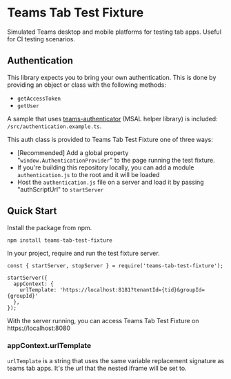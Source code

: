 # Teams Tab Test Fixture

Simulated Teams desktop and mobile platforms for testing tab apps. Useful for CI testing scenarios.

## Authentication

This library expects you to bring your own authentication. This is done by providing an object or class with the following methods:

* `getAccessToken`
* `getUser`

A sample that uses [teams-authenticator](https://github.com/cjsheets/teams-authenticator) (MSAL helper library) is included: `/src/authentication.example.ts`.

This auth class is provided to Teams Tab Test Fixture one of three ways:
* [Recommended] Add a global property "`window.AuthenticationProvider`" to the page running the test fixture.
* If you're building this repository locally, you can add a module `authentication.js` to the root and it will be loaded
* Host the `authentication.js` file on a server and load it by passing "authScriptUrl" to `startServer`

## Quick Start

Install the package from npm.

```
npm install teams-tab-test-fixture
```

In your project, require and run the test fixture server.

```
const { startServer, stopServer } = require('teams-tab-test-fixture');

startServer({
  appContext: {
    urlTemplate: 'https://localhost:8181?tenantId={tid}&groupId={groupId}'
  },
});

```

With the server running, you can access Teams Tab Test Fixture on https://localhost:8080


### appContext.urlTemplate

`urlTemplate` is a string that uses the same variable replacement signature as teams tab apps. It's the url that the nested iframe will be set to.

